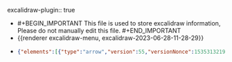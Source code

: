 excalidraw-plugin:: true

- #+BEGIN_IMPORTANT
  This file is used to store excalidraw information, Please do not manually edit this file.
  #+END_IMPORTANT
- {{renderer excalidraw-menu, excalidraw-2023-06-28-11-28-29}}
- ```json
  {"elements":[{"type":"arrow","version":55,"versionNonce":1535313219,"isDeleted":false,"id":"cJm7CFiGHJRDbw3js3j-K","fillStyle":"hachure","strokeWidth":1,"strokeStyle":"solid","roughness":1,"opacity":100,"angle":0,"x":542.2593994140625,"y":418.22344970703125,"strokeColor":"#000000","backgroundColor":"transparent","width":438.97967529296875,"height":0,"seed":246168185,"groupIds":[],"roundness":{"type":2},"boundElements":[],"updated":1687963640824,"link":null,"locked":false,"startBinding":null,"endBinding":null,"lastCommittedPoint":null,"startArrowhead":null,"endArrowhead":"arrow","points":[[0,0],[438.97967529296875,0]]},{"type":"arrow","version":38,"versionNonce":1443701869,"isDeleted":false,"id":"x5d47dvlx7-o8lrVA1QS2","fillStyle":"hachure","strokeWidth":1,"strokeStyle":"solid","roughness":1,"opacity":100,"angle":0,"x":623.2593994140625,"y":464.44219970703125,"strokeColor":"#000000","backgroundColor":"transparent","width":0,"height":268.1203155517578,"seed":573159127,"groupIds":[],"roundness":{"type":2},"boundElements":[],"updated":1687963640824,"link":null,"locked":false,"startBinding":null,"endBinding":null,"lastCommittedPoint":null,"startArrowhead":null,"endArrowhead":"arrow","points":[[0,0],[0,-268.1203155517578]]},{"type":"text","version":43,"versionNonce":941057251,"isDeleted":false,"id":"3R0NVnSnmMfW91Cvnh_Ey","fillStyle":"hachure","strokeWidth":1,"strokeStyle":"solid","roughness":1,"opacity":100,"angle":0,"x":946.9547119140625,"y":368.12347412109375,"strokeColor":"#000000","backgroundColor":"transparent","width":14.443359375,"height":23,"seed":312778519,"groupIds":[],"roundness":null,"boundElements":[],"updated":1687963640824,"link":null,"locked":false,"fontSize":20,"fontFamily":2,"text":"R","textAlign":"left","verticalAlign":"top","containerId":null,"originalText":"R","lineHeight":1.15,"baseline":18},{"type":"text","version":45,"versionNonce":52956877,"isDeleted":false,"id":"OlzbyUdGTanwDYuybNytR","fillStyle":"hachure","strokeWidth":1,"strokeStyle":"solid","roughness":1,"opacity":100,"angle":0,"x":654.6703491210938,"y":450.81097412109375,"strokeColor":"#000000","backgroundColor":"transparent","width":78.349609375,"height":23,"seed":405228951,"groupIds":[],"roundness":null,"boundElements":[],"updated":1687963640824,"link":null,"locked":false,"fontSize":20,"fontFamily":2,"text":"x = (x, 0)","textAlign":"left","verticalAlign":"top","containerId":null,"originalText":"x = (x, 0)","lineHeight":1.15,"baseline":18},{"type":"text","version":77,"versionNonce":775868547,"isDeleted":false,"id":"c3l-5rccF2Cy_MTwNr26n","fillStyle":"hachure","strokeWidth":1,"strokeStyle":"solid","roughness":1,"opacity":100,"angle":0,"x":739.7272062728927,"y":245.9812774658203,"strokeColor":"#000000","backgroundColor":"transparent","width":114.05516052246094,"height":41.060755615234356,"seed":309338423,"groupIds":[],"roundness":null,"boundElements":[],"updated":1687963640824,"link":null,"locked":false,"fontSize":35.70500488281249,"fontFamily":2,"text":" C = R²","textAlign":"left","verticalAlign":"top","containerId":null,"originalText":" C = R²","lineHeight":1.15,"baseline":32},{"type":"text","version":4,"versionNonce":1983294765,"isDeleted":true,"id":"c7-KtbalRQc6Wuyy4lpXv","fillStyle":"hachure","strokeWidth":1,"strokeStyle":"solid","roughness":1,"opacity":100,"angle":0,"x":821.3120611962024,"y":465.6038406913355,"strokeColor":"#000000","backgroundColor":"transparent","width":10,"height":25,"seed":690218679,"groupIds":[],"roundness":null,"boundElements":[],"updated":1687963640824,"link":null,"locked":false,"fontSize":20,"fontFamily":1,"text":"","textAlign":"left","verticalAlign":"top","containerId":null,"originalText":"","lineHeight":1.25,"baseline":17},{"type":"text","version":20,"versionNonce":800573475,"isDeleted":true,"id":"xHjitmBO5PDqtfKErMa8J","fillStyle":"hachure","strokeWidth":1,"strokeStyle":"solid","roughness":1,"opacity":100,"angle":0,"x":724.7449225243274,"y":113.382771355398,"strokeColor":"#000000","backgroundColor":"transparent","width":21.999984741210938,"height":25,"seed":2093994307,"groupIds":[],"roundness":null,"boundElements":[],"updated":1687963640824,"link":null,"locked":false,"fontSize":20,"fontFamily":1,"text":"R³","textAlign":"left","verticalAlign":"top","containerId":null,"originalText":"R³","lineHeight":1.25,"baseline":17}],"files":{},"appState":{"gridSize":null,"viewBackgroundColor":"#ffffff"}}
  ```